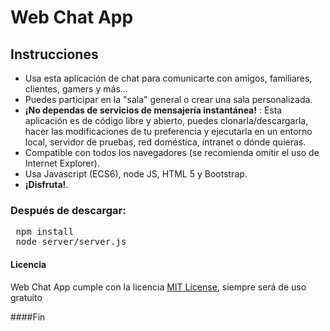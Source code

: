Web Chat App
=============


## Instrucciones

- Usa esta aplicación de chat para comunicarte con amigos, familiares, clientes, gamers y más...
- Puedes participar en la "sala" general o crear una sala personalizada.
- **¡No dependas de servicios de mensajería instantánea!** : Esta aplicación es de código libre y abierto, puedes clonarla/descargarla, hacer las modificaciones de tu preferencia y ejecutarla en un entorno local, servidor de pruebas, red doméstica, intranet o dónde quieras.
- Compatible con todos los navegadores (se recomienda omitir el uso de Internet Explorer).
- Usa Javascript (ECS6), node JS, HTML 5 y Bootstrap.
- **¡Disfruta!**.


### Después de descargar:
 <pre>
 npm install
 node server/server.js</pre>
 
#### Licencia
Web Chat App cumple con la licencia [MIT License](# "MIT License"), siempre será de uso gratuito

####Fin